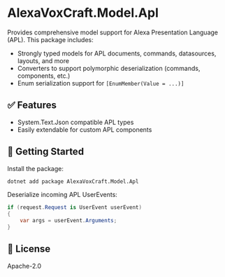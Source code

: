 # AlexaVoxCraft.Model.Apl

Provides comprehensive model support for Alexa Presentation Language (APL). This package includes:

- Strongly typed models for APL documents, commands, datasources, layouts, and more
- Converters to support polymorphic deserialization (commands, components, etc.)
- Enum serialization support for `[EnumMember(Value = ...)]`

## ✅ Features

- System.Text.Json compatible APL types
- Easily extendable for custom APL components

## 🚀 Getting Started

Install the package:

```bash
dotnet add package AlexaVoxCraft.Model.Apl
```

Deserialize incoming APL UserEvents:

```csharp
if (request.Request is UserEvent userEvent)
{
    var args = userEvent.Arguments;
}
```

## 📄 License

Apache-2.0
